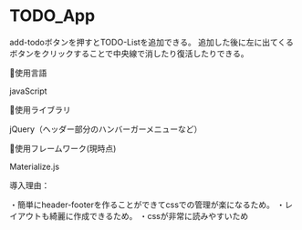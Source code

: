 # TODO_App

add-todoボタンを押すとTODO-Listを追加できる。
追加した後に左に出てくるボタンをクリックすることで中央線で消したり復活したりできる。

🔘使用言語

javaScript

🔘使用ライブラリ

jQuery（ヘッダー部分のハンバーガーメニューなど）

🔘使用フレームワーク(現時点)

Materialize.js 

導入理由：

・簡単にheader-footerを作ることができてcssでの管理が楽になるため。
・レイアウトも綺麗に作成できるため。
・cssが非常に読みやすいため


